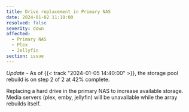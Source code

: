 ```yaml
---
title: Drive replacement in Primary NAS
date: 2024-01-02 11:19:00
resolved: false
severity: down
affected:
  - Primary NAS
  - Plex
  - Jellyfin
section: issue
---
```


*Update* - As of {{< track "2024-01-05 14:40:00" >}}, the storage pool rebuild is on step 2 of 2 at 42% complete.

Replacing a hard drive in the primary NAS to increase available storage. Media servers (plex, emby, jellyfin) will be unavailable while the array rebuilds itself.